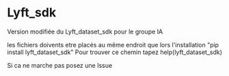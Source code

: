 # Lyft_sdk
Version modifiée du Lyft_dataset_sdk pour le groupe IA

les fichiers doivents etre placés au même endroit que lors l'installation "pip install lyft_dataset_sdk"
Pour trouver ce chemin tapez help(lyft_dataset_sdk)

Si ca ne marche pas posez une Issue
